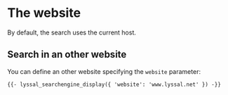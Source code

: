 # The website

By default, the search uses the current host.


## Search in an other website

You can define an other website specifying the `website` parameter:

```twig
{{- lyssal_searchengine_display({ 'website': 'www.lyssal.net' }) -}}
```
